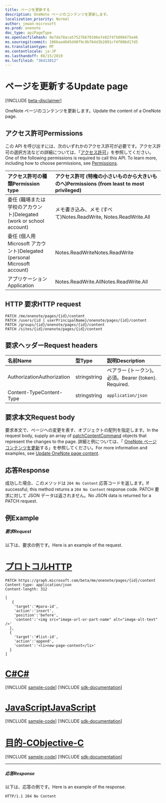 ```yaml
---
title: ページを更新する
description: OneNote ページのコンテンツを更新します。
localization_priority: Normal
author: jewan-microsoft
ms.prod: onenote
doc_type: apiPageType
ms.openlocfilehash: 0e7da78aca57527b670106e7e82f475008475e46
ms.sourcegitcommit: 1066aa4045d48f9c9b764d3b2891cf4f806d17d5
ms.translationtype: MT
ms.contentlocale: ja-JP
ms.lasthandoff: 08/15/2019
ms.locfileid: "36413812"
---
```

# <a name="update-page"></a><span data-ttu-id="25b56-103">ページを更新する</span><span class="sxs-lookup"><span data-stu-id="25b56-103">Update page</span></span>

[!INCLUDE [beta-disclaimer](../../includes/beta-disclaimer.md)]

<span data-ttu-id="25b56-104">OneNote ページのコンテンツを更新します。</span><span class="sxs-lookup"><span data-stu-id="25b56-104">Update the content of a OneNote page.</span></span>
## <a name="permissions"></a><span data-ttu-id="25b56-105">アクセス許可</span><span class="sxs-lookup"><span data-stu-id="25b56-105">Permissions</span></span>
<span data-ttu-id="25b56-p101">この API を呼び出すには、次のいずれかのアクセス許可が必要です。アクセス許可の選択方法などの詳細については、「[アクセス許可](/graph/permissions-reference)」を参照してください。</span><span class="sxs-lookup"><span data-stu-id="25b56-p101">One of the following permissions is required to call this API. To learn more, including how to choose permissions, see [Permissions](/graph/permissions-reference).</span></span>

|<span data-ttu-id="25b56-108">アクセス許可の種類</span><span class="sxs-lookup"><span data-stu-id="25b56-108">Permission type</span></span>      | <span data-ttu-id="25b56-109">アクセス許可 (特権の小さいものから大きいものへ)</span><span class="sxs-lookup"><span data-stu-id="25b56-109">Permissions (from least to most privileged)</span></span>              |
|:--------------------|:---------------------------------------------------------|
|<span data-ttu-id="25b56-110">委任 (職場または学校のアカウント)</span><span class="sxs-lookup"><span data-stu-id="25b56-110">Delegated (work or school account)</span></span> | <span data-ttu-id="25b56-111">メモ書き込み、メモ (すべて)</span><span class="sxs-lookup"><span data-stu-id="25b56-111">Notes.ReadWrite, Notes.ReadWrite.All</span></span>    |
|<span data-ttu-id="25b56-112">委任 (個人用 Microsoft アカウント)</span><span class="sxs-lookup"><span data-stu-id="25b56-112">Delegated (personal Microsoft account)</span></span> | <span data-ttu-id="25b56-113">Notes.ReadWrite</span><span class="sxs-lookup"><span data-stu-id="25b56-113">Notes.ReadWrite</span></span>    |
|<span data-ttu-id="25b56-114">アプリケーション</span><span class="sxs-lookup"><span data-stu-id="25b56-114">Application</span></span> | <span data-ttu-id="25b56-115">Notes.ReadWrite.All</span><span class="sxs-lookup"><span data-stu-id="25b56-115">Notes.ReadWrite.All</span></span> |

## <a name="http-request"></a><span data-ttu-id="25b56-116">HTTP 要求</span><span class="sxs-lookup"><span data-stu-id="25b56-116">HTTP request</span></span>
<!-- { "blockType": "ignored" } -->
```http
PATCH /me/onenote/pages/{id}/content
PATCH /users/{id | userPrincipalName}/onenote/pages/{id}/content
PATCH /groups/{id}/onenote/pages/{id}/content
PATCH /sites/{id}/onenote/pages/{id}/content
```
## <a name="request-headers"></a><span data-ttu-id="25b56-117">要求ヘッダー</span><span class="sxs-lookup"><span data-stu-id="25b56-117">Request headers</span></span>
| <span data-ttu-id="25b56-118">名前</span><span class="sxs-lookup"><span data-stu-id="25b56-118">Name</span></span>       | <span data-ttu-id="25b56-119">型</span><span class="sxs-lookup"><span data-stu-id="25b56-119">Type</span></span> | <span data-ttu-id="25b56-120">説明</span><span class="sxs-lookup"><span data-stu-id="25b56-120">Description</span></span>|
|:-----------|:------|:----------|
| <span data-ttu-id="25b56-121">Authorization</span><span class="sxs-lookup"><span data-stu-id="25b56-121">Authorization</span></span>  | <span data-ttu-id="25b56-122">string</span><span class="sxs-lookup"><span data-stu-id="25b56-122">string</span></span>  | <span data-ttu-id="25b56-p102">ベアラー {トークン}。必須。</span><span class="sxs-lookup"><span data-stu-id="25b56-p102">Bearer {token}. Required.</span></span> |
| <span data-ttu-id="25b56-125">Content-Type</span><span class="sxs-lookup"><span data-stu-id="25b56-125">Content-Type</span></span> | <span data-ttu-id="25b56-126">string</span><span class="sxs-lookup"><span data-stu-id="25b56-126">string</span></span> | `application/json` |

## <a name="request-body"></a><span data-ttu-id="25b56-127">要求本文</span><span class="sxs-lookup"><span data-stu-id="25b56-127">Request body</span></span>
<span data-ttu-id="25b56-128">要求本文で、ページへの変更を[](../resources/patchcontentcommand.md)表す、オブジェクトの配列を指定します。</span><span class="sxs-lookup"><span data-stu-id="25b56-128">In the request body, supply an array of [patchContentCommand](../resources/patchcontentcommand.md) objects that represent the changes to the page.</span></span> <span data-ttu-id="25b56-129">詳細と例については、「 [OneNote ページコンテンツを更新](/graph/onenote-update-page)する」を参照してください。</span><span class="sxs-lookup"><span data-stu-id="25b56-129">For more information and examples, see [Update OneNote page content](/graph/onenote-update-page).</span></span>

## <a name="response"></a><span data-ttu-id="25b56-130">応答</span><span class="sxs-lookup"><span data-stu-id="25b56-130">Response</span></span>

<span data-ttu-id="25b56-131">成功した場合、このメソッドは `204 No Content` 応答コードを返します。</span><span class="sxs-lookup"><span data-stu-id="25b56-131">If successful, this method returns a `204 No Content` response code.</span></span>  <span data-ttu-id="25b56-132">PATCH 要求に対して JSON データは返されません。</span><span class="sxs-lookup"><span data-stu-id="25b56-132">No JSON data is returned for a PATCH request.</span></span>
## <a name="example"></a><span data-ttu-id="25b56-133">例</span><span class="sxs-lookup"><span data-stu-id="25b56-133">Example</span></span>
##### <a name="request"></a><span data-ttu-id="25b56-134">要求</span><span class="sxs-lookup"><span data-stu-id="25b56-134">Request</span></span>
<span data-ttu-id="25b56-135">以下は、要求の例です。</span><span class="sxs-lookup"><span data-stu-id="25b56-135">Here is an example of the request.</span></span>

# <a name="httptabhttp"></a>[<span data-ttu-id="25b56-136">プロトコル</span><span class="sxs-lookup"><span data-stu-id="25b56-136">HTTP</span></span>](#tab/http)
<!-- {
  "blockType": "request",
  "name": "update_page"
}-->
```http
PATCH https://graph.microsoft.com/beta/me/onenote/pages/{id}/content
Content-type: application/json
Content-length: 312

[
   {
    'target':'#para-id',
    'action':'insert',
    'position':'before',
    'content':'<img src="image-url-or-part-name" alt="image-alt-text" />'
  }, 
  {
    'target':'#list-id',
    'action':'append',
    'content':'<li>new-page-content</li>'
  }
]
```
# <a name="ctabcsharp"></a>[<span data-ttu-id="25b56-137">C#</span><span class="sxs-lookup"><span data-stu-id="25b56-137">C#</span></span>](#tab/csharp)
[!INCLUDE [sample-code](../includes/snippets/csharp/update-page-csharp-snippets.md)]
[!INCLUDE [sdk-documentation](../includes/snippets/snippets-sdk-documentation-link.md)]

# <a name="javascripttabjavascript"></a>[<span data-ttu-id="25b56-138">JavaScript</span><span class="sxs-lookup"><span data-stu-id="25b56-138">JavaScript</span></span>](#tab/javascript)
[!INCLUDE [sample-code](../includes/snippets/javascript/update-page-javascript-snippets.md)]
[!INCLUDE [sdk-documentation](../includes/snippets/snippets-sdk-documentation-link.md)]

# <a name="objective-ctabobjc"></a>[<span data-ttu-id="25b56-139">目的-C</span><span class="sxs-lookup"><span data-stu-id="25b56-139">Objective-C</span></span>](#tab/objc)
[!INCLUDE [sample-code](../includes/snippets/objc/update-page-objc-snippets.md)]
[!INCLUDE [sdk-documentation](../includes/snippets/snippets-sdk-documentation-link.md)]

---

##### <a name="response"></a><span data-ttu-id="25b56-140">応答</span><span class="sxs-lookup"><span data-stu-id="25b56-140">Response</span></span>
<span data-ttu-id="25b56-141">以下は、応答の例です。</span><span class="sxs-lookup"><span data-stu-id="25b56-141">Here is an example of the response.</span></span> 
<!-- {
  "blockType": "response",
  "truncated": true,
  "@odata.type": "microsoft.graph.onenotePage"
} -->
```http
HTTP/1.1 204 No Content
```

<!-- uuid: 8fcb5dbc-d5aa-4681-8e31-b001d5168d79
2015-10-25 14:57:30 UTC -->
<!--
{
  "type": "#page.annotation",
  "description": "Update page",
  "keywords": "",
  "section": "documentation",
  "tocPath": "",
  "suppressions": [
  ]
}
-->
